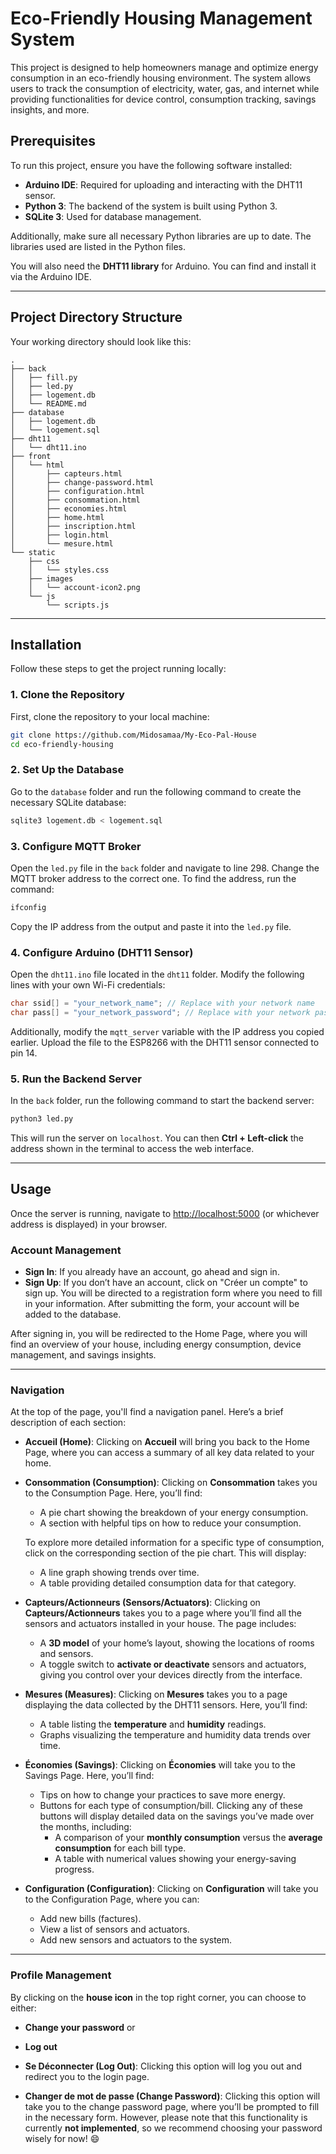 
# Eco-Friendly Housing Management System

This project is designed to help homeowners manage and optimize energy consumption in an eco-friendly housing environment. The system allows users to track the consumption of electricity, water, gas, and internet while providing functionalities for device control, consumption tracking, savings insights, and more.

## Prerequisites

To run this project, ensure you have the following software installed:

- **Arduino IDE**: Required for uploading and interacting with the DHT11 sensor.
- **Python 3**: The backend of the system is built using Python 3.
- **SQLite 3**: Used for database management.

Additionally, make sure all necessary Python libraries are up to date. The libraries used are listed in the Python files.

You will also need the **DHT11 library** for Arduino. You can find and install it via the Arduino IDE.

---

## Project Directory Structure

Your working directory should look like this:

```plaintext
.
├── back
│   ├── fill.py
│   ├── led.py
│   ├── logement.db
│   └── README.md
├── database
│   ├── logement.db
│   └── logement.sql
├── dht11
│   └── dht11.ino
├── front
│   └── html
│       ├── capteurs.html
│       ├── change-password.html
│       ├── configuration.html
│       ├── consommation.html
│       ├── economies.html
│       ├── home.html
│       ├── inscription.html
│       ├── login.html
│       └── mesure.html
└── static
    ├── css
    │   └── styles.css
    ├── images
    │   └── account-icon2.png
    └── js
        └── scripts.js
```

---

## Installation

Follow these steps to get the project running locally:

### 1. Clone the Repository

First, clone the repository to your local machine:

```bash
git clone https://github.com/Midosamaa/My-Eco-Pal-House
cd eco-friendly-housing
```

### 2. Set Up the Database

Go to the `database` folder and run the following command to create the necessary SQLite database:

```bash
sqlite3 logement.db < logement.sql
```

### 3. Configure MQTT Broker

Open the `led.py` file in the `back` folder and navigate to line 298. Change the MQTT broker address to the correct one. To find the address, run the command:

```bash
ifconfig
```

Copy the IP address from the output and paste it into the `led.py` file.

### 4. Configure Arduino (DHT11 Sensor)

Open the `dht11.ino` file located in the `dht11` folder. Modify the following lines with your own Wi-Fi credentials:

```cpp
char ssid[] = "your_network_name"; // Replace with your network name
char pass[] = "your_network_password"; // Replace with your network password
```

Additionally, modify the `mqtt_server` variable with the IP address you copied earlier. Upload the file to the ESP8266 with the DHT11 sensor connected to pin 14.

### 5. Run the Backend Server

In the `back` folder, run the following command to start the backend server:

```bash
python3 led.py
```

This will run the server on `localhost`. You can then **Ctrl + Left-click** the address shown in the terminal to access the web interface.

---

## Usage

Once the server is running, navigate to [http://localhost:5000](http://localhost:5000) (or whichever address is displayed) in your browser.

### Account Management

- **Sign In**: If you already have an account, go ahead and sign in.
- **Sign Up**: If you don’t have an account, click on "Créer un compte" to sign up. You will be directed to a registration form where you need to fill in your information. After submitting the form, your account will be added to the database.

After signing in, you will be redirected to the Home Page, where you will find an overview of your house, including energy consumption, device management, and savings insights.

---

### Navigation

At the top of the page, you'll find a navigation panel. Here’s a brief description of each section:

- **Accueil (Home)**: Clicking on **Accueil** will bring you back to the Home Page, where you can access a summary of all key data related to your home.

- **Consommation (Consumption)**: Clicking on **Consommation** takes you to the Consumption Page. Here, you’ll find:
    - A pie chart showing the breakdown of your energy consumption.
    - A section with helpful tips on how to reduce your consumption.
    
    To explore more detailed information for a specific type of consumption, click on the corresponding section of the pie chart. This will display:
    - A line graph showing trends over time.
    - A table providing detailed consumption data for that category.

- **Capteurs/Actionneurs (Sensors/Actuators)**: Clicking on **Capteurs/Actionneurs** takes you to a page where you’ll find all the sensors and actuators installed in your house. The page includes:
    - A **3D model** of your home’s layout, showing the locations of rooms and sensors.
    - A toggle switch to **activate or deactivate** sensors and actuators, giving you control over your devices directly from the interface.

- **Mesures (Measures)**: Clicking on **Mesures** takes you to a page displaying the data collected by the DHT11 sensors. Here, you’ll find:
    - A table listing the **temperature** and **humidity** readings.
    - Graphs visualizing the temperature and humidity data trends over time.

- **Économies (Savings)**: Clicking on **Économies** will take you to the Savings Page. Here, you’ll find:
    - Tips on how to change your practices to save more energy.
    - Buttons for each type of consumption/bill. Clicking any of these buttons will display detailed data on the savings you’ve made over the months, including:
        - A comparison of your **monthly consumption** versus the **average consumption** for each bill type.
        - A table with numerical values showing your energy-saving progress.

- **Configuration (Configuration)**: Clicking on **Configuration** will take you to the Configuration Page, where you can:
    - Add new bills (factures).
    - View a list of sensors and actuators.
    - Add new sensors and actuators to the system.

---

### Profile Management

By clicking on the **house icon** in the top right corner, you can choose to either:

- **Change your password** or
- **Log out**

- **Se Déconnecter (Log Out)**: Clicking this option will log you out and redirect you to the login page.
- **Changer de mot de passe (Change Password)**: Clicking this option will take you to the change password page, where you’ll be prompted to fill in the necessary form. However, please note that this functionality is currently **not implemented**, so we recommend choosing your password wisely for now! 😄

